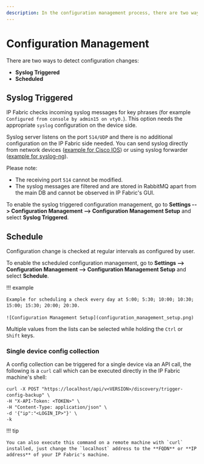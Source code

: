 ```yaml
---
description: In the configuration management process, there are two ways to detect configuration changes.
---
```


# Configuration Management

There are two ways to detect configuration changes:

- **Syslog Triggered**
- **Scheduled**

## Syslog Triggered

IP Fabric checks incoming syslog messages for key phrases (for example `Configured from console by admin15 on vty0.`). This option needs the appropriate `syslog` configuration on the device side.

Syslog server listens on the port `514/UDP` and there is no additional configuration on the IP Fabric side needed. You can send syslog directly from network devices ([example for Cisco IOS](https://community.cisco.com/t5/network-architecture-documents/how-to-configure-logging-in-cisco-ios/tac-p/3132436))
or using syslog forwarder ([example for syslog-ng](https://support.symantec.com/en_US/article.TECH92854.html)).

Please note:

- The receiving port `514` cannot be modified.
- The syslog messages are filtered and are stored in RabbitMQ apart from the main DB and cannot be observed in IP Fabric's GUI.

To enable the syslog triggered configuration management, go to **Settings --> Configuration Management --> Configuration Management Setup** and select **Syslog Triggered**.

## Schedule

Configuration change is checked at regular intervals as configured by user.

To enable the scheduled configuration management, go to **Settings --> Configuration Management --> Configuration Management Setup** and select **Schedule**.

!!! example

    Example for scheduling a check every day at 5:00; 5:30; 10:00; 10:30; 15:00; 15:30; 20:00; 20:30.

    ![Configuration Management Setup](configuration_management_setup.png)

Multiple values from the lists can be selected while holding the `Ctrl` or `Shift` keys.

### Single device config collection

A config collection can be triggered for a single device via an API call, the following is a `curl` call which can be executed directly in the IP Fabric machine's shell:

```shell
curl -X POST "https://localhost/api/v<VERSION>/discovery/trigger-config-backup" \
-H "X-API-Token: <TOKEN>" \
-H "Content-Type: application/json" \
-d '{"ip":"<LOGIN_IP>"}' \
-k
```

!!! tip

    You can also execute this command on a remote machine with `curl` installed, just change the `localhost` address to the **FQDN** or **IP address** of your IP Fabric's machine.

